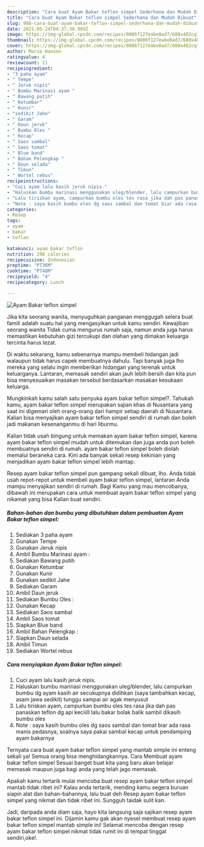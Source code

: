 ```yaml
---
description: "Cara buat Ayam Bakar teflon simpel Sederhana dan Mudah Dibuat"
title: "Cara buat Ayam Bakar teflon simpel Sederhana dan Mudah Dibuat"
slug: 988-cara-buat-ayam-bakar-teflon-simpel-sederhana-dan-mudah-dibuat
date: 2021-05-24T04:37:30.989Z
image: https://img-global.cpcdn.com/recipes/0086f127eabe8ad7/680x482cq70/ayam-bakar-teflon-simpel-foto-resep-utama.jpg
thumbnail: https://img-global.cpcdn.com/recipes/0086f127eabe8ad7/680x482cq70/ayam-bakar-teflon-simpel-foto-resep-utama.jpg
cover: https://img-global.cpcdn.com/recipes/0086f127eabe8ad7/680x482cq70/ayam-bakar-teflon-simpel-foto-resep-utama.jpg
author: Mario Hanson
ratingvalue: 4
reviewcount: 11
recipeingredient:
- "3 paha ayam"
- " Tempe"
- " Jeruk nipis"
- " Bumbu Marinasi ayam "
- " Bawang putih"
- " Ketumbar"
- " Kunir"
- "sedikit Jahe"
- " Garam"
- " Daun jeruk"
- " Bumbu Oles "
- " Kecap"
- " Saos sambal"
- " Saos tomat"
- " Blue band"
- " Bahan Pelengkap "
- " Daun selada"
- " Timun"
- " Wortel rebus"
recipeinstructions:
- "Cuci ayam lalu kasih jeruk nipis."
- "Haluskan bumbu marinasi menggunakan uleg/blender, lalu campurkan bumbu dg ayam kasih air secukupnya didihkan (saya tambahkan kecap, asam jawa sedikit) tunggu sampai air agak menyusut"
- "Lalu tiriskan ayam, campurkan bumbu oles tes rasa jika dah pas panaskan teflon dg api keciiill lalu bakar bolak balik sambil dikasih bumbu oles"
- "Note : saya kasih bumbu oles dg saos sambal dan tomat biar ada rasa manis pedasnya, soalnya saya pakai sambal kecap untuk pendamping ayam bakarnya"
categories:
- Resep
tags:
- ayam
- bakar
- teflon

katakunci: ayam bakar teflon 
nutrition: 298 calories
recipecuisine: Indonesian
preptime: "PT36M"
cooktime: "PT48M"
recipeyield: "4"
recipecategory: Lunch

---
```



![Ayam Bakar teflon simpel](https://img-global.cpcdn.com/recipes/0086f127eabe8ad7/680x482cq70/ayam-bakar-teflon-simpel-foto-resep-utama.jpg)

Jika kita seorang wanita, menyuguhkan panganan menggugah selera buat famili adalah suatu hal yang mengasyikan untuk kamu sendiri. Kewajiban seorang  wanita Tidak cuma mengurus rumah saja, namun anda juga harus memastikan kebutuhan gizi tercukupi dan olahan yang dimakan keluarga tercinta harus lezat.

Di waktu  sekarang, kamu sebenarnya mampu membeli hidangan jadi walaupun tidak harus capek membuatnya dahulu. Tapi banyak juga lho mereka yang selalu ingin memberikan hidangan yang terenak untuk keluarganya. Lantaran, memasak sendiri akan jauh lebih bersih dan kita pun bisa menyesuaikan masakan tersebut berdasarkan masakan kesukaan keluarga. 



Mungkinkah kamu salah satu penyuka ayam bakar teflon simpel?. Tahukah kamu, ayam bakar teflon simpel merupakan sajian khas di Nusantara yang saat ini digemari oleh orang-orang dari hampir setiap daerah di Nusantara. Kalian bisa menyajikan ayam bakar teflon simpel sendiri di rumah dan boleh jadi makanan kesenanganmu di hari liburmu.

Kalian tidak usah bingung untuk memakan ayam bakar teflon simpel, karena ayam bakar teflon simpel mudah untuk ditemukan dan juga anda pun boleh membuatnya sendiri di rumah. ayam bakar teflon simpel boleh diolah memalui beraneka cara. Kini ada banyak sekali resep kekinian yang menjadikan ayam bakar teflon simpel lebih mantap.

Resep ayam bakar teflon simpel pun gampang sekali dibuat, lho. Anda tidak usah repot-repot untuk membeli ayam bakar teflon simpel, lantaran Anda mampu menyajikan sendiri di rumah. Bagi Kamu yang mau mencobanya, dibawah ini merupakan cara untuk membuat ayam bakar teflon simpel yang nikamat yang bisa Kalian buat sendiri.

<!--inarticleads1-->

##### Bahan-bahan dan bumbu yang dibutuhkan dalam pembuatan Ayam Bakar teflon simpel:

1. Sediakan 3 paha ayam
1. Gunakan  Tempe
1. Gunakan  Jeruk nipis
1. Ambil  Bumbu Marinasi ayam :
1. Sediakan  Bawang putih
1. Gunakan  Ketumbar
1. Gunakan  Kunir
1. Gunakan sedikit Jahe
1. Sediakan  Garam
1. Ambil  Daun jeruk
1. Sediakan  Bumbu Oles :
1. Gunakan  Kecap
1. Sediakan  Saos sambal
1. Ambil  Saos tomat
1. Siapkan  Blue band
1. Ambil  Bahan Pelengkap :
1. Siapkan  Daun selada
1. Ambil  Timun
1. Sediakan  Wortel rebus




<!--inarticleads2-->

##### Cara menyiapkan Ayam Bakar teflon simpel:

1. Cuci ayam lalu kasih jeruk nipis.
1. Haluskan bumbu marinasi menggunakan uleg/blender, lalu campurkan bumbu dg ayam kasih air secukupnya didihkan (saya tambahkan kecap, asam jawa sedikit) tunggu sampai air agak menyusut
1. Lalu tiriskan ayam, campurkan bumbu oles tes rasa jika dah pas panaskan teflon dg api keciiill lalu bakar bolak balik sambil dikasih bumbu oles
1. Note : saya kasih bumbu oles dg saos sambal dan tomat biar ada rasa manis pedasnya, soalnya saya pakai sambal kecap untuk pendamping ayam bakarnya




Ternyata cara buat ayam bakar teflon simpel yang mantab simple ini enteng sekali ya! Semua orang bisa menghidangkannya. Cara Membuat ayam bakar teflon simpel Sesuai banget buat kita yang baru akan belajar memasak maupun juga bagi anda yang telah jago memasak.

Apakah kamu tertarik mulai mencoba buat resep ayam bakar teflon simpel mantab tidak ribet ini? Kalau anda tertarik, mending kamu segera buruan siapin alat dan bahan-bahannya, lalu buat deh Resep ayam bakar teflon simpel yang nikmat dan tidak ribet ini. Sungguh taidak sulit kan. 

Jadi, daripada anda diam saja, hayo kita langsung saja sajikan resep ayam bakar teflon simpel ini. Dijamin kamu gak akan nyesel membuat resep ayam bakar teflon simpel mantab simple ini! Selamat mencoba dengan resep ayam bakar teflon simpel nikmat tidak rumit ini di tempat tinggal sendiri,oke!.

